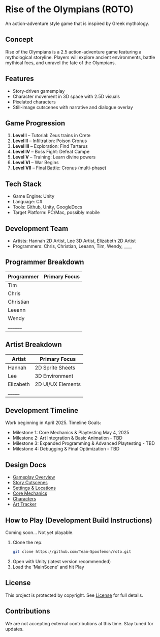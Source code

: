 # Rise of the Olympians (ROTO)

An action-adventure style game that is inspired by Greek mythology.

## Concept

Rise of the Olympians is a 2.5 action-adventure game featuring a mythological storyline. Players will explore ancient environments, battle mythical foes, and unravel the fate of the Olympians.

## Features
- Story-driven gamemplay
- Character movement in 3D space with 2.5D visuals
- Pixelated characters
- Still-image cutscenes with narrative and dialogue overlay

## Game Progression

1. **Level I** – Tutorial: Zeus trains in Crete
2. **Level II** – Infiltration: Poison Cronus
3. **Level III** – Exploration: Find Tartarus
4. **Level IV** – Boss Fight: Defeat Campe
5. **Level V** – Training: Learn divine powers
6. **Level VI** – War Begins
7. **Level VII** – Final Battle: Cronus (multi-phase)

## Tech Stack
- Game Engine: Unity
- Language: C#
- Tools: Github, Unity, GoogleDocs
- Target Platform: PC/Mac, possibly mobile

## Development Team

- Artists: Hannah 2D Artist, Lee 3D Artist, Elizabeth 2D Artist
- Programmers: Chris, Christian, Leeann, Tim, Wendy, ____

## Programmer Breakdown

| Programmer | Primary Focus                         |
|------------|----------------------------------------|
| Tim        | |
| Chris      | |
| Christian  | |
| Leeann     | |
| Wendy      | |
| ______     | |

## Artist Breakdown

| Artist | Primary Focus                             |
|--------|--------------------------------------------|
| Hannah | 2D Sprite Sheets                           |
| Lee    | 3D Environment                             |
| Elizabeth  | 2D UI/UX Elements                          |
| _____  |  |

## Development Timeline

Work beginning in April 2025. Timeline Goals:
- Milestone 1: Core Mechanics & Playtesting May 4, 2025
- Milestone 2: Art Integration & Basic Animation - TBD
- Milestone 3: Expanded Programming & Advanced Playtesting - TBD
- Milestone 4: Debugging & Final Optimization - TBD

## Design Docs

- [Gameplay Overview](./GAMEPLAY.md)
- [Story Cutscenes](./STORY.md)
- [Settings & Locations](./SETTINGS.md)
- [Core Mechanics](./GAME_MECHANICS.md)
- [Characters](./CHARACTERS.md)
- [Art Tracker](./ART_TRACKER.md)

## How to Play (Development Build Instructions)

Coming soon... Not yet playable.

1. Clone the rep:
   ``` bash
   git clone https://github.com/Team-Spoofemon/roto.git
   ```
2. Open with Unity (latest version recommended)
3. Load the 'MainScene' and hit Play

## License

This project is protected by copyright.
See [License](./LICENSE) for full details.

## Contributions

We are not accepting external contributions at this time. Stay tuned for updates.
